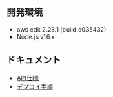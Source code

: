 ## 開発環境
- aws cdk 2.28.1 (build d035432)
- Node.js v16.x

## ドキュメント
- [API仕様](/doc/API仕様.md)
- [デプロイ手順](/doc/デプロイ手順.md)